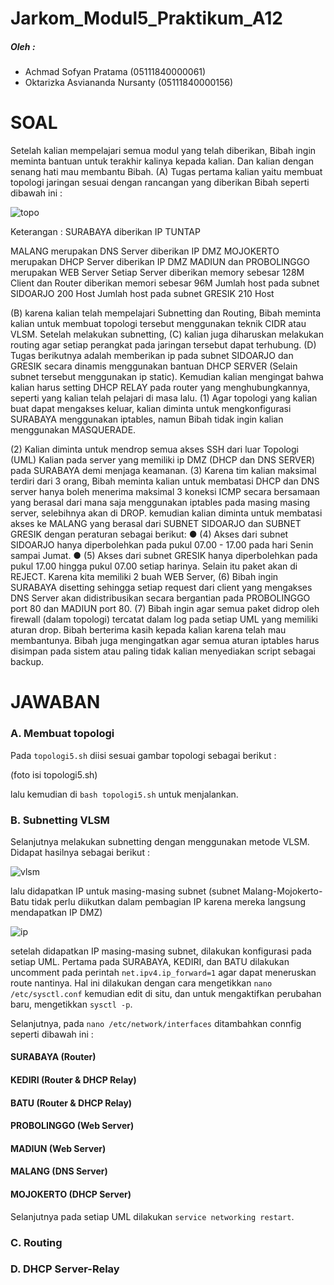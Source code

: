 # Jarkom_Modul5_Praktikum_A12

##### Oleh :
- Achmad Sofyan Pratama (05111840000061)
- Oktarizka Asviananda Nursanty (05111840000156)

# SOAL

Setelah kalian mempelajari semua modul yang telah diberikan, Bibah ingin meminta bantuan untuk
terakhir kalinya kepada kalian. Dan kalian dengan senang hati mau membantu Bibah.
(A) Tugas pertama kalian yaitu membuat topologi jaringan sesuai dengan rancangan yang diberikan
Bibah seperti dibawah ini :

![topo](https://user-images.githubusercontent.com/62512432/103281361-30443380-4a05-11eb-9311-85e5228d56bd.png)

Keterangan : SURABAYA diberikan IP TUNTAP

MALANG merupakan DNS Server diberikan IP DMZ
MOJOKERTO merupakan DHCP Server diberikan IP DMZ
MADIUN dan PROBOLINGGO merupakan WEB Server
Setiap Server diberikan memory sebesar 128M
Client dan Router diberikan memori sebesar 96M
Jumlah host pada subnet SIDOARJO 200 Host
Jumlah host pada subnet GRESIK 210 Host

(B) karena kalian telah mempelajari Subnetting dan Routing, Bibah meminta kalian untuk membuat
topologi tersebut menggunakan teknik CIDR atau VLSM. Setelah melakukan subnetting, (C) kalian
juga diharuskan melakukan routing agar setiap perangkat pada jaringan tersebut dapat terhubung.
(D) Tugas berikutnya adalah memberikan ip pada subnet SIDOARJO dan GRESIK secara dinamis
menggunakan bantuan DHCP SERVER (Selain subnet tersebut menggunakan ip static). Kemudian
kalian mengingat bahwa kalian harus setting DHCP RELAY pada router yang menghubungkannya,
seperti yang kalian telah pelajari di masa lalu.
(1) Agar topologi yang kalian buat dapat mengakses keluar, kalian diminta untuk mengkonfigurasi
SURABAYA menggunakan iptables, namun Bibah tidak ingin kalian menggunakan
MASQUERADE.

(2) Kalian diminta untuk mendrop semua akses SSH dari luar Topologi (UML) Kalian pada server
yang memiliki ip DMZ (DHCP dan DNS SERVER) pada SURABAYA demi menjaga keamanan.
(3) Karena tim kalian maksimal terdiri dari 3 orang, Bibah meminta kalian untuk membatasi DHCP
dan DNS server hanya boleh menerima maksimal 3 koneksi ICMP secara bersamaan yang berasal dari
mana saja menggunakan iptables pada masing masing server, selebihnya akan di DROP.
kemudian kalian diminta untuk membatasi akses ke MALANG yang berasal dari SUBNET
SIDOARJO dan SUBNET GRESIK dengan peraturan sebagai berikut:
● (4) Akses dari subnet SIDOARJO hanya diperbolehkan pada pukul 07.00 - 17.00 pada hari Senin
sampai Jumat.
● (5) Akses dari subnet GRESIK hanya diperbolehkan pada pukul 17.00 hingga pukul 07.00 setiap
harinya.
Selain itu paket akan di REJECT.
Karena kita memiliki 2 buah WEB Server, (6) Bibah ingin SURABAYA disetting sehingga setiap
request dari client yang mengakses DNS Server akan didistribusikan secara bergantian pada
PROBOLINGGO port 80 dan MADIUN port 80.
(7) Bibah ingin agar semua paket didrop oleh firewall (dalam topologi) tercatat dalam log pada setiap
UML yang memiliki aturan drop.
Bibah berterima kasih kepada kalian karena telah mau membantunya. Bibah juga mengingatkan agar
semua aturan iptables harus disimpan pada sistem atau paling tidak kalian menyediakan script sebagai
backup.

# JAWABAN

### A. Membuat topologi

Pada ```topologi5.sh``` diisi sesuai gambar topologi sebagai berikut :

(foto isi topologi5.sh)

lalu kemudian di ```bash topologi5.sh``` untuk menjalankan.

### B. Subnetting VLSM

Selanjutnya melakukan subnetting dengan menggunakan metode VLSM. Didapat hasilnya sebagai berikut :

![vlsm](https://user-images.githubusercontent.com/62512432/103282874-a5196c80-4a09-11eb-87f0-31fa38d4c24d.png)

lalu didapatkan IP untuk masing-masing subnet (subnet Malang-Mojokerto-Batu tidak perlu diikutkan dalam pembagian IP karena mereka langsung mendapatkan IP DMZ)

![ip](https://user-images.githubusercontent.com/62512432/103282937-d4c87480-4a09-11eb-9430-a9a19f591d94.png)

setelah didapatkan IP masing-masing subnet, dilakukan konfigurasi pada setiap UML. Pertama pada SURABAYA, KEDIRI, dan BATU dilakukan uncomment pada perintah ```net.ipv4.ip_forward=1``` agar dapat meneruskan route nantinya. Hal ini dilakukan dengan cara mengetikkan ```nano /etc/sysctl.conf``` kemudian edit di situ, dan untuk mengaktifkan perubahan baru, mengetikkan ```sysctl -p```.

Selanjutnya, pada ```nano /etc/network/interfaces``` ditambahkan connfig seperti dibawah ini :

#### SURABAYA (Router)

#### KEDIRI (Router & DHCP Relay)

#### BATU (Router & DHCP Relay)

#### PROBOLINGGO (Web Server)

#### MADIUN (Web Server)

#### MALANG (DNS Server)

#### MOJOKERTO (DHCP Server)

Selanjutnya pada setiap UML dilakukan ```service networking restart```.

### C. Routing

### D. DHCP Server-Relay


